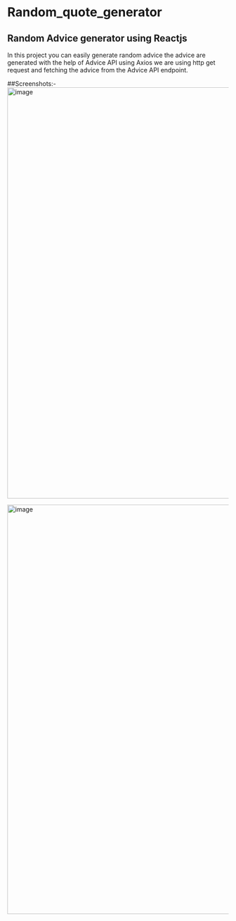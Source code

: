 # Random_quote_generator

## Random Advice generator using Reactjs
In this project you can easily generate random advice 
the advice are generated with the help of Advice API
using Axios we are using http get request and fetching the advice from the Advice API endpoint.

##Screenshots:-
<img width="935" alt="image" src="https://github.com/AshutoshRajGupta/Random_quote_generator/assets/89141709/c2048313-f992-4751-88a0-464ee24de7e5">


<img width="931" alt="image" src="https://github.com/AshutoshRajGupta/Random_quote_generator/assets/89141709/32462252-abfd-4f70-aa1f-fba927bcee31">
